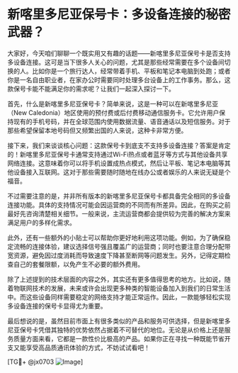 # 新喀里多尼亚保号卡：多设备连接的秘密武器？

大家好，今天咱们聊聊一个既实用又有趣的话题——新喀里多尼亚保号卡是否支持多设备连接。这可是当下很多人关心的问题，尤其是那些经常需要在多个设备间切换的人。比如你是一个旅行达人，经常带着手机、平板和笔记本电脑到处跑；或者你是一名自由职业者，在家办公时需要同时处理多台设备上的工作事务。那么，这款保号卡能不能满足你的需求呢？让我们一起深入探讨一下。

首先，什么是新喀里多尼亚保号卡？简单来说，这是一种可以在新喀里多尼亚（New Caledonia）地区使用的预付费或后付费移动通信服务卡。它允许用户保持现有的手机号码，并在全球范围内使用数据流量、语音通话以及短信服务。对于那些希望保留本地号码但又频繁出国的人来说，这种卡非常方便。

接下来，我们来谈谈核心问题：这款保号卡到底支不支持多设备连接？答案是肯定的！新喀里多尼亚保号卡通常支持通过Wi-Fi热点或者蓝牙等方式与其他设备共享网络连接。这意味着你可以将手机设置成热点模式，然后让平板、笔记本电脑等其他设备接入互联网。这对于那些需要随时随地在线办公或者娱乐的人来说无疑是个福音。

不过需要注意的是，并非所有版本的新喀里多尼亚保号卡都具备完全相同的多设备连接功能。具体的支持情况可能会因运营商的不同而有所差异。因此，在购买之前最好先咨询清楚相关细节。一般来说，主流运营商都会提供较为完善的解决方案来满足用户的多样化需求。

此外，还有一些额外的小贴士可以帮助你更好地利用这项功能。例如，为了确保稳定流畅的连接体验，建议选择信号强且覆盖广的运营商；同时也要注意合理分配带宽资源，避免因过度消耗而导致速度下降甚至断网等问题发生。另外，记得定期检查自己的套餐限额，以免产生不必要的额外费用。

除了上述提到的技术层面的内容之外，其实还有更多值得思考的地方。比如说，随着物联网技术的发展，未来或许会出现更多种类的智能设备加入到我们的日常生活中。而这些设备同样需要稳定的网络支持才能正常运作。因此，一款能够轻松实现多设备连接的保号卡显得尤为重要。

最后想说的是，虽然目前市面上有很多类似的产品和服务可供选择，但是新喀里多尼亚保号卡凭借其独特的优势依然占据着不可替代的地位。无论是从价格上还是服务质量方面来看，它都是一款性价比极高的产品。如果你正在寻找一种既能节省开支又能享受高品质通讯体验的方式，不妨试试看吧！

[TG💪+ @jx0703 ![Image](https://github.com/user-attachments/assets/dbca1d08-cadb-493c-b0ec-ad6f7a83f270)]